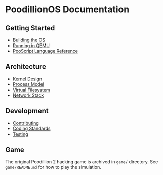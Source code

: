 # PoodillionOS Documentation

## Getting Started

- [Building the OS](building.md)
- [Running in QEMU](qemu.md)
- [PooScript Language Reference](pooscript.md)

## Architecture

- [Kernel Design](kernel-architecture.md)
- [Process Model](processes.md)
- [Virtual Filesystem](vfs.md)
- [Network Stack](networking.md)

## Development

- [Contributing](contributing.md)
- [Coding Standards](coding-standards.md)
- [Testing](testing.md)

## Game

The original Poodillion 2 hacking game is archived in `game/` directory.
See `game/README.md` for how to play the simulation.
